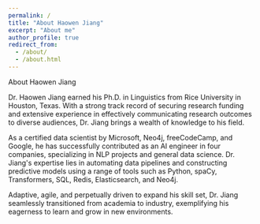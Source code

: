```yaml
---
permalink: /
title: "About Haowen Jiang"
excerpt: "About me"
author_profile: true
redirect_from: 
  - /about/
  - /about.html
---
```


About Haowen Jiang

Dr. Haowen Jiang earned his Ph.D. in Linguistics from Rice University in Houston, Texas. With a strong track record of securing research funding and extensive experience in effectively communicating research outcomes to diverse audiences, Dr. Jiang brings a wealth of knowledge to his field.

As a certified data scientist by Microsoft, Neo4j, freeCodeCamp, and Google, he has successfully contributed as an AI engineer in four companies, specializing in NLP projects and general data science. Dr. Jiang's expertise lies in automating data pipelines and constructing predictive models using a range of tools such as Python, spaCy, Transformers, SQL, Redis, Elasticsearch, and Neo4j.

Adaptive, agile, and perpetually driven to expand his skill set, Dr. Jiang seamlessly transitioned from academia to industry, exemplifying his eagerness to learn and grow in new environments.
